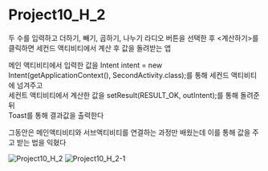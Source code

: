 # Project10_H_2

두 수를 입력하고 더하기, 빼기, 곱하기, 나누기 라디오 버튼을 선택한 후 <계산하기>를 클릭하면 세컨드 액티비티에서 계산 후 값을 돌려받는 앱

메인 액티비티에서 입력한 값을 Intent intent = new Intent(getApplicationContext(), SecondActivity.class);를 통해 세컨드 액티비티에 넘겨주고    
세컨트 액티비티에서 계산한 값을 setResult(RESULT_OK, outIntent);를 통해 돌려준 뒤   
Toast를 통해 결과값을 출력한다

그동안은 메인액티비티와 서브액티비티를 연결하는 과정만 배웠는데 이를 통해 값을 주고 받는 법을 익혔다


![Project10_H_2](https://user-images.githubusercontent.com/37572367/88146629-140ec000-cc37-11ea-835b-eeac5134cb3e.PNG)
![Project10_H_2-1](https://user-images.githubusercontent.com/37572367/88146637-153fed00-cc37-11ea-8f75-0e43a2fb97a8.PNG)
